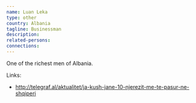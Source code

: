 ```yaml
---
name: Luan Leka
type: other
country: Albania
tagline: Businessman
description:
related-persons:
connections:
---
```

One of the richest men of Albania.

Links:
* <http://telegraf.al/aktualitet/ja-kush-jane-10-njerezit-me-te-pasur-ne-shqiperi>
